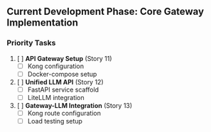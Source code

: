 ## Current Development Phase: Core Gateway Implementation

### Priority Tasks
1. [ ] **API Gateway Setup** (Story 11)
   - [ ] Kong configuration
   - [ ] Docker-compose setup

2. [ ] **Unified LLM API** (Story 12)
   - [ ] FastAPI service scaffold
   - [ ] LiteLLM integration

3. [ ] **Gateway-LLM Integration** (Story 13)
   - [ ] Kong route configuration
   - [ ] Load testing setup
